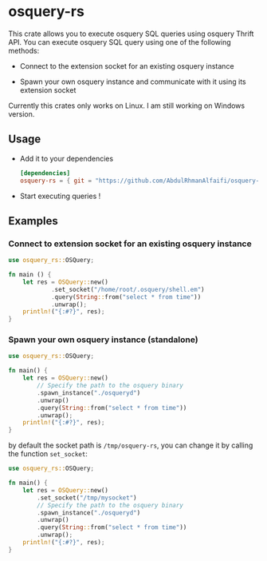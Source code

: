 # osquery-rs

This crate allows you to execute osquery SQL queries using osquery Thrift API. You can execute osquery SQL query using one of the following methods:

* Connect to the extension socket for an existing osquery instance

* Spawn your own osquery instance and communicate with it using its extension socket

Currently this crates only works on Linux. I am still working on Windows version.

## Usage

* Add it to your dependencies

  ```toml
  [dependencies]
  osquery-rs = { git = "https://github.com/AbdulRhmanAlfaifi/osquery-rs"}
  ```

* Start executing queries !

## Examples

### Connect to extension socket for an existing osquery instance

```rust
use osquery_rs::OSQuery;

fn main () {
    let res = OSQuery::new()
            .set_socket("/home/root/.osquery/shell.em")
            .query(String::from("select * from time"))
            .unwrap();
    println!("{:#?}", res);
}
```

### Spawn your own osquery instance (standalone)

```rust
use osquery_rs::OSQuery;

fn main() {
    let res = OSQuery::new()
        // Specify the path to the osquery binary
        .spawn_instance("./osqueryd")
        .unwrap()
        .query(String::from("select * from time"))
        .unwrap();
    println!("{:#?}", res);
}
```

by default the socket path is `/tmp/osquery-rs`, you can change it by calling the function `set_socket`:

```rust
use osquery_rs::OSQuery;

fn main() {
    let res = OSQuery::new()
        .set_socket("/tmp/mysocket")
        // Specify the path to the osquery binary
        .spawn_instance("./osqueryd")
        .unwrap()
        .query(String::from("select * from time"))
        .unwrap();
    println!("{:#?}", res);
}
```

